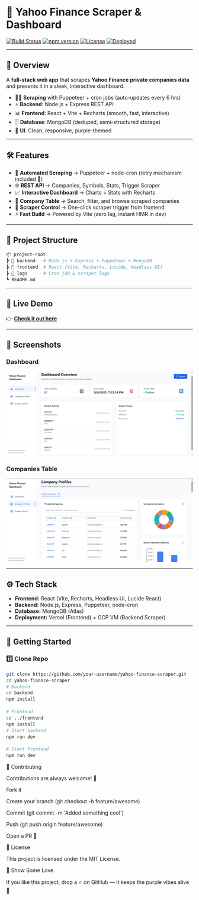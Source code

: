 # 💜 Yahoo Finance Scraper & Dashboard  

[![Build Status](https://img.shields.io/badge/build-passing-8A2BE2?style=flat-square)]() [![npm version](https://img.shields.io/badge/npm-v1.0.0-9370DB?style=flat-square)]() [![License](https://img.shields.io/badge/license-MIT-DA70D6?style=flat-square)]() [![Deployed](https://img.shields.io/badge/live%20demo-🌐-8A2BE2?style=flat-square)](https://yahoo-finance-nine.vercel.app/)  

---

## 🚀 Overview  
A **full-stack web app** that scrapes **Yahoo Finance private companies data** and presents it in a sleek, interactive dashboard.  
- 🕵️‍♂️ **Scraping** with Puppeteer + cron jobs (auto-updates every 6 hrs)  
- ⚡ **Backend**: Node.js + Express REST API  
- 📊 **Frontend**: React + Vite + Recharts (smooth, fast, interactive)  
- 🗄 **Database**: MongoDB (deduped, semi-structured storage)  
- 🎨 **UI**: Clean, responsive, purple-themed  

---

## 🛠 Features  
- 🔄 **Automated Scraping** → Puppeteer + node-cron (retry mechanism included 💪)  
- 🌐 **REST API** → Companies, Symbols, Stats, Trigger Scraper  
- 📈 **Interactive Dashboard** → Charts + Stats with Recharts  
- 🧾 **Company Table** → Search, filter, and browse scraped companies  
- 🚦 **Scraper Control** → One-click scraper trigger from frontend  
- ⚡ **Fast Build** → Powered by Vite (zero lag, instant HMR in dev)  

---

## 📂 Project Structure  

```bash
📦 project-root
┣ 📂 backend   # Node.js + Express + Puppeteer + MongoDB
┣ 📂 frontend  # React (Vite, Recharts, Lucide, Headless UI)
┣ 📂 logs      # Cron job & scraper logs
┗ README.md

```

---

## 🔗 Live Demo  
👉 [**Check it out here**](https://yahoo-finance-nine.vercel.app/)  

---

## 📸 Screenshots  
### Dashboard  
![Dashboard Screenshot](dashboard_yf.png)  

### Companies Table  
![Table Screenshot](companyprofile.png)  

---

## ⚙️ Tech Stack  
- **Frontend:** React (Vite, Recharts, Headless UI, Lucide React)  
- **Backend:** Node.js, Express, Puppeteer, node-cron  
- **Database:** MongoDB (Atlas)  
- **Deployment:** Vercel (Frontend) + GCP VM (Backend Scraper)  

---

## 🏁 Getting Started  

### 1️⃣ Clone Repo  
```bash
git clone https://github.com/your-username/yahoo-finance-scraper.git
cd yahoo-finance-scraper
# Backend
cd backend
npm install

# Frontend
cd ../frontend
npm install
# Start backend
npm run dev

# Start frontend
npm run dev
```
🤝 Contributing

Contributions are always welcome! 🎉

Fork it

Create your branch (git checkout -b feature/awesome)

Commit (git commit -m 'Added something cool')

Push (git push origin feature/awesome)

Open a PR 🚀

📜 License

This project is licensed under the MIT License.

🌟 Show Some Love

If you like this project, drop a ⭐ on GitHub — it keeps the purple vibes alive 💜
